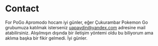 # Contact
For PoGo
Apromodo hocam iyi günler, eğer Çukurambar Pokemon Go grubumuza katılmak isterseniz uapaydin@yandex.com adresine mail atabilirsiniz.
Alışılmışın dışında bir iletişim yöntemi oldu bu biliyorum ama aklıma başka bir fikir gelmedi.
İyi günler.
